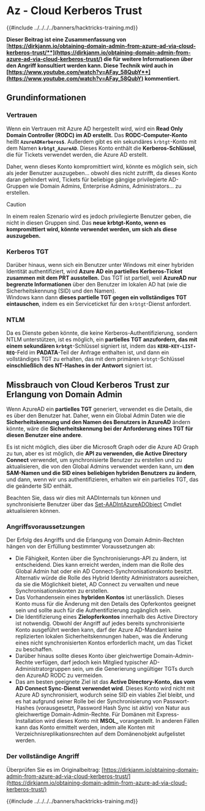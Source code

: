 # Az - Cloud Kerberos Trust

{{#include ../../../../banners/hacktricks-training.md}}

**Dieser Beitrag ist eine Zusammenfassung von** [**https://dirkjanm.io/obtaining-domain-admin-from-azure-ad-via-cloud-kerberos-trust/**](https://dirkjanm.io/obtaining-domain-admin-from-azure-ad-via-cloud-kerberos-trust/) **die für weitere Informationen über den Angriff konsultiert werden kann. Diese Technik wird auch in** [**https://www.youtube.com/watch?v=AFay_58QubY**](https://www.youtube.com/watch?v=AFay_58QubY)** kommentiert.**

## Grundinformationen

### Vertrauen

Wenn ein Vertrauen mit Azure AD hergestellt wird, wird ein **Read Only Domain Controller (RODC) im AD erstellt.** Das **RODC-Computer-Konto** heißt **`AzureADKerberos$`**. Außerdem gibt es ein sekundäres `krbtgt`-Konto mit dem Namen **`krbtgt_AzureAD`**. Dieses Konto enthält die **Kerberos-Schlüssel**, die für Tickets verwendet werden, die Azure AD erstellt.

Daher, wenn dieses Konto kompromittiert wird, könnte es möglich sein, sich als jeder Benutzer auszugeben... obwohl dies nicht zutrifft, da dieses Konto daran gehindert wird, Tickets für beliebige gängige privilegierte AD-Gruppen wie Domain Admins, Enterprise Admins, Administrators... zu erstellen.

> [!CAUTION]
> In einem realen Szenario wird es jedoch privilegierte Benutzer geben, die nicht in diesen Gruppen sind. Das **neue krbtgt-Konto, wenn es kompromittiert wird, könnte verwendet werden, um sich als diese auszugeben.**

### Kerberos TGT

Darüber hinaus, wenn sich ein Benutzer unter Windows mit einer hybriden Identität authentifiziert, wird **Azure AD ein partielles Kerberos-Ticket zusammen mit dem PRT ausstellen.** Das TGT ist partiell, weil **AzureAD nur begrenzte Informationen** über den Benutzer im lokalen AD hat (wie die Sicherheitskennung (SID) und den Namen).\
Windows kann dann **dieses partielle TGT gegen ein vollständiges TGT eintauschen**, indem es ein Serviceticket für den `krbtgt`-Dienst anfordert.

### NTLM

Da es Dienste geben könnte, die keine Kerberos-Authentifizierung, sondern NTLM unterstützen, ist es möglich, ein **partielles TGT anzufordern, das mit einem sekundären `krbtgt`**-Schlüssel signiert ist, indem das **`KERB-KEY-LIST-REQ`**-Feld im **PADATA**-Teil der Anfrage enthalten ist, und dann ein vollständiges TGT zu erhalten, das mit dem primären `krbtgt`-Schlüssel **einschließlich des NT-Hashes in der Antwort** signiert ist.

## Missbrauch von Cloud Kerberos Trust zur Erlangung von Domain Admin <a href="#abusing-cloud-kerberos-trust-to-obtain-domain-admin" id="abusing-cloud-kerberos-trust-to-obtain-domain-admin"></a>

Wenn AzureAD ein **partielles TGT** generiert, verwendet es die Details, die es über den Benutzer hat. Daher, wenn ein Global Admin Daten wie die **Sicherheitskennung und den Namen des Benutzers in AzureAD** ändern könnte, wäre die **Sicherheitskennung bei der Anforderung eines TGT für diesen Benutzer eine andere**.

Es ist nicht möglich, dies über die Microsoft Graph oder die Azure AD Graph zu tun, aber es ist möglich, die **API zu verwenden, die Active Directory Connect** verwendet, um synchronisierte Benutzer zu erstellen und zu aktualisieren, die von den Global Admins verwendet werden kann, um **den SAM-Namen und die SID eines beliebigen hybriden Benutzers zu ändern**, und dann, wenn wir uns authentifizieren, erhalten wir ein partielles TGT, das die geänderte SID enthält.

Beachten Sie, dass wir dies mit AADInternals tun können und synchronisierte Benutzer über das [Set-AADIntAzureADObject](https://aadinternals.com/aadinternals/#set-aadintazureadobject-a) Cmdlet aktualisieren können.

### Angriffsvoraussetzungen <a href="#attack-prerequisites" id="attack-prerequisites"></a>

Der Erfolg des Angriffs und die Erlangung von Domain Admin-Rechten hängen von der Erfüllung bestimmter Voraussetzungen ab:

- Die Fähigkeit, Konten über die Synchronisierungs-API zu ändern, ist entscheidend. Dies kann erreicht werden, indem man die Rolle des Global Admin hat oder ein AD Connect-Synchronisationskonto besitzt. Alternativ würde die Rolle des Hybrid Identity Administrators ausreichen, da sie die Möglichkeit bietet, AD Connect zu verwalten und neue Synchronisationskonten zu erstellen.
- Das Vorhandensein eines **hybriden Kontos** ist unerlässlich. Dieses Konto muss für die Änderung mit den Details des Opferkontos geeignet sein und sollte auch für die Authentifizierung zugänglich sein.
- Die Identifizierung eines **Zielopferkontos** innerhalb des Active Directory ist notwendig. Obwohl der Angriff auf jedes bereits synchronisierte Konto ausgeführt werden kann, darf der Azure AD-Mandant keine replizierten lokalen Sicherheitskennungen haben, was die Änderung eines nicht synchronisierten Kontos erforderlich macht, um das Ticket zu beschaffen.
- Darüber hinaus sollte dieses Konto über gleichwertige Domain-Admin-Rechte verfügen, darf jedoch kein Mitglied typischer AD-Administratorgruppen sein, um die Generierung ungültiger TGTs durch den AzureAD RODC zu vermeiden.
- Das am besten geeignete Ziel ist das **Active Directory-Konto, das vom AD Connect Sync-Dienst verwendet wird**. Dieses Konto wird nicht mit Azure AD synchronisiert, wodurch seine SID ein viables Ziel bleibt, und es hat aufgrund seiner Rolle bei der Synchronisierung von Passwort-Hashes (vorausgesetzt, Password Hash Sync ist aktiv) von Natur aus gleichwertige Domain-Admin-Rechte. Für Domänen mit Express-Installation wird dieses Konto mit **MSOL\_** vorangestellt. In anderen Fällen kann das Konto ermittelt werden, indem alle Konten mit Verzeichnisreplikationsrechten auf dem Domänenobjekt aufgelistet werden.

### Der vollständige Angriff <a href="#the-full-attack" id="the-full-attack"></a>

Überprüfen Sie es im Originalbeitrag: [https://dirkjanm.io/obtaining-domain-admin-from-azure-ad-via-cloud-kerberos-trust/](https://dirkjanm.io/obtaining-domain-admin-from-azure-ad-via-cloud-kerberos-trust/)

{{#include ../../../../banners/hacktricks-training.md}}
